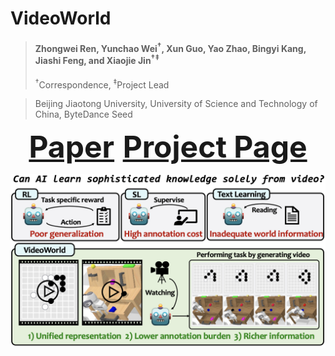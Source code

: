 # VideoWorld
> #### Zhongwei Ren, Yunchao Wei<sup>&dagger;</sup>, Xun Guo, Yao Zhao, Bingyi Kang, Jiashi Feng, and Xiaojie Jin<sup>&dagger;</sup><sup>&ddagger;</sup>
> <sup>&dagger;</sup>Correspondence, <sup>&ddagger;</sup>Project Lead

> Beijing Jiaotong University, University of Science and Technology of China, ByteDance Seed

<font size=7><div align='center' > <a href=''>**Paper**</a>  <a href="https://pixellm.github.io/](https://maverickren.github.io/VideoWorld.github.io/">**Project Page**</a></div></font>

<img width="1000" alt="image" src='figure1_showv6.png'>
